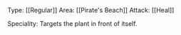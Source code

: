 Type: [[Regular]]
Area: [[Pirate's Beach]]
Attack: [[Heal]]

Speciality: Targets the plant in front of itself.